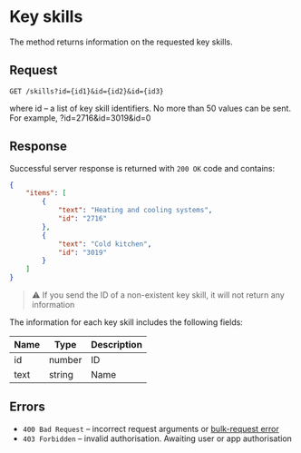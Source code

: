 # Key skills

The method returns information on the requested key skills.

## Request

```
GET /skills?id={id1}&id={id2}&id={id3}
```

where id – a list of key skill identifiers. No more than 50 values can be sent. For example, ?id=2716&id=3019&id=0

## Response

Successful server response is returned with `200 OK` code and contains:

```json
{
    "items": [
        {
            "text": "Heating and cooling systems",
            "id": "2716"
        },
        {
            "text": "Cold kitchen",
            "id": "3019"
        }
    ]
}
```

> :warning: If you send the ID of a non-existent key skill, it will not return any information

The information for each key skill includes the following fields:

Name | Type | Description
--- | ------------ | --------
id | number | ID
text | string | Name

## Errors

* `400 Bad Request` – incorrect request arguments or [bulk-request error](errors.md#bulk-request)
* `403 Forbidden` – invalid authorisation. Awaiting user or app authorisation
